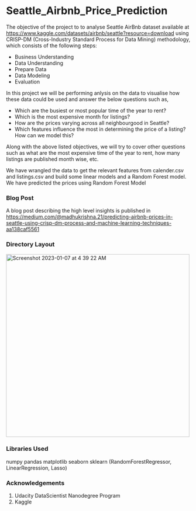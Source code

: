 # Seattle_Airbnb_Price_Prediction

The objective of the project to to analyse Seattle AirBnb dataset available at https://www.kaggle.com/datasets/airbnb/seattle?resource=download using
CRISP-DM (Cross-Industry Standard Process for Data Mining) methodology, which consists of the following steps:

*   Business Understanding
*   Data Understanding
*   Prepare Data
*   Data Modeling
*   Evaluation

In this project we will be performing anlysis on the data to visualise how these data could be used and answer the below questions such as,
*   Which are the busiest or most popular time of the year to rent?
*   Which is the most expensive month for listings?
*   How are the prices varying across all neighbourgood in Seattle?
*   Which features influence the most in determining the price of a listing? How can we model this?
    
Along with the above listed objectives, we will try to cover other questions such as what are the most expensive time of the year to rent, how many listings are published month wise, etc.

We have wrangled the data to get the relevant features from calender.csv and listings.csv and build some linear models and a Random Forest model. We have predicted the prices using Random Forest Model


### **Blog Post**
A blog post describing the high level insights is published in https://medium.com/@madhukrishna.21/predicting-airbnb-prices-in-seattle-using-crisp-dm-process-and-machine-learning-techniques-aa138caf5561

### **Directory Layout**

<img width="501" alt="Screenshot 2023-01-07 at 4 39 22 AM" src="https://user-images.githubusercontent.com/64095099/211131281-7e0d452f-8375-44a1-aa91-6297777e911d.png">

### **Libraries Used**

numpy
pandas
matplotlib
seaborn
sklearn (RandomForestRegressor, LinearRegression, Lasso)


### **Acknowledgements**
1. Udacity DataScientist Nanodegree Program
2. Kaggle
